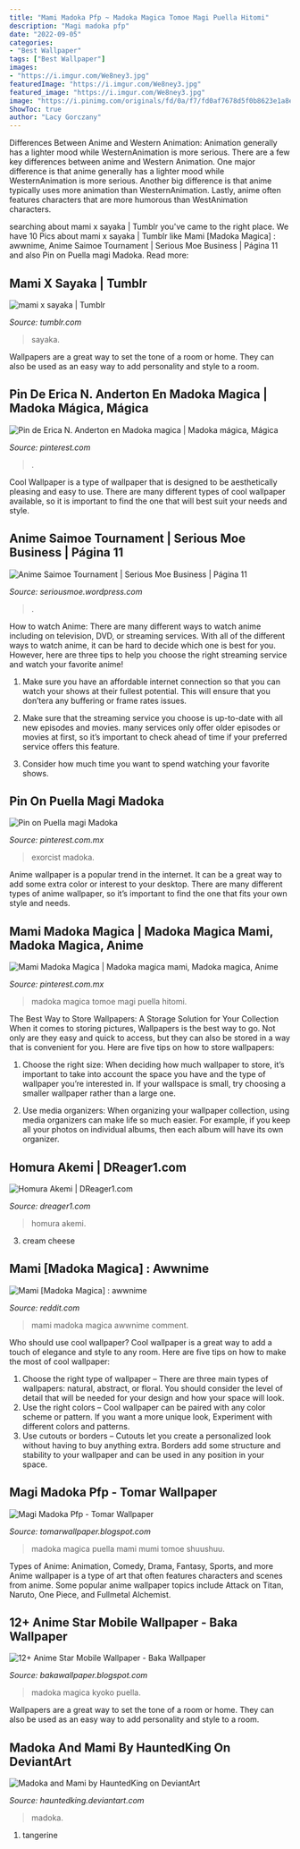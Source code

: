 ```yaml
---
title: "Mami Madoka Pfp ~ Madoka Magica Tomoe Magi Puella Hitomi"
description: "Magi madoka pfp"
date: "2022-09-05"
categories:
- "Best Wallpaper"
tags: ["Best Wallpaper"]
images:
- "https://i.imgur.com/We8ney3.jpg"
featuredImage: "https://i.imgur.com/We8ney3.jpg"
featured_image: "https://i.imgur.com/We8ney3.jpg"
image: "https://i.pinimg.com/originals/fd/0a/f7/fd0af7678d5f0b8623e1a8e9f25ffb30.png"
ShowToc: true
author: "Lacy Gorczany"
---
```



Differences Between Anime and Western Animation: Animation generally has a lighter mood while WesternAnimation is more serious.
There are a few key differences between anime and Western Animation. One major difference is that anime generally has a lighter mood while WesternAnimation is more serious. Another big difference is that anime typically uses more animation than WesternAnimation. Lastly, anime often features characters that are more humorous than WestAnimation characters.

	

		
searching about mami x sayaka | Tumblr you've came to the right place. We have 10 Pics about mami x sayaka | Tumblr like Mami [Madoka Magica] : awwnime, Anime Saimoe Tournament | Serious Moe Business | Página 11 and also Pin on Puella magi Madoka. Read more:
		
    
## Mami X Sayaka | Tumblr

<img loading=lazy src="https://78.media.tumblr.com/555e2a1ca78ea89cf2b915ec60a7b907/tumblr_p7o7h75Fnu1xqygm2o3_500.jpg" onerror="this.onerror=null;this.src='https://tse4.mm.bing.net/th?id=OIP.tYmXvHY7LrQpJa-z0p4tLAHaIL&amp;pid=15.1';" alt="mami x sayaka | Tumblr">

_Source: tumblr.com_

>sayaka. 

	

Wallpapers are a great way to set the tone of a room or home. They can also be used as an easy way to add personality and style to a room.

    
## Pin De Erica N. Anderton En Madoka Magica | Madoka Mágica, Mágica

<img loading=lazy src="https://i.pinimg.com/736x/bc/7d/bd/bc7dbdf71f2a67538effe710a4deff85.jpg" onerror="this.onerror=null;this.src='https://tse1.mm.bing.net/th?id=OIP.rz0jsOLpfBJe56DUpz0hnwHaHa&amp;pid=15.1';" alt="Pin de Erica N. Anderton en Madoka magica | Madoka mágica, Mágica">

_Source: pinterest.com_

>. 

	

Cool Wallpaper is a type of wallpaper that is designed to be aesthetically pleasing and easy to use. There are many different types of cool wallpaper available, so it is important to find the one that will best suit your needs and style.

    
## Anime Saimoe Tournament | Serious Moe Business | Página 11

<img loading=lazy src="https://lh6.googleusercontent.com/-YVxKuBKpD8o/UgPj3hbAJuI/AAAAAAAAHmc/6FsAobE588w/s0/madoka-mami.jpg" onerror="this.onerror=null;this.src='https://tse4.mm.bing.net/th?id=OIP.ynquWsMaahEwSU4ALqbm_AHaEr&amp;pid=15.1';" alt="Anime Saimoe Tournament | Serious Moe Business | Página 11">

_Source: seriousmoe.wordpress.com_

>. 

	

How to watch Anime: There are many different ways to watch anime including on television, DVD, or streaming services.
With all of the different ways to watch anime, it can be hard to decide which one is best for you. However, here are three tips to help you choose the right streaming service and watch your favorite anime!
1. Make sure you have an affordable internet connection so that you can watch your shows at their fullest potential. This will ensure that you don’tera any buffering or frame rates issues.

2. Make sure that the streaming service you choose is up-to-date with all new episodes and movies. many services only offer older episodes or movies at first, so it’s important to check ahead of time if your preferred service offers this feature.

3. Consider how much time you want to spend watching your favorite shows.

    
## Pin On Puella Magi Madoka

<img loading=lazy src="https://i.pinimg.com/736x/4b/78/c4/4b78c417d643cdda5498e9c477ffe0c6.jpg" onerror="this.onerror=null;this.src='https://tse4.mm.bing.net/th?id=OIP.lkRlG2_AfGXfiiQh3d86tgHaN2&amp;pid=15.1';" alt="Pin on Puella magi Madoka">

_Source: pinterest.com.mx_

>exorcist madoka. 

	

Anime wallpaper is a popular trend in the internet. It can be a great way to add some extra color or interest to your desktop. There are many different types of anime wallpaper, so it’s important to find the one that fits your own style and needs.

    
## Mami Madoka Magica | Madoka Magica Mami, Madoka Magica, Anime

<img loading=lazy src="https://i.pinimg.com/736x/2b/82/3c/2b823c617bc01fc028e2471639dd1ca1.jpg" onerror="this.onerror=null;this.src='https://tse2.mm.bing.net/th?id=OIP.xEQLJ0jNHySDnBWEneg8ygAAAA&amp;pid=15.1';" alt="Mami Madoka Magica | Madoka magica mami, Madoka magica, Anime">

_Source: pinterest.com.mx_

>madoka magica tomoe magi puella hitomi. 

	

The Best Way to Store Wallpapers: A Storage Solution for Your Collection
When it comes to storing pictures, Wallpapers is the best way to go. Not only are they easy and quick to access, but they can also be stored in a way that is convenient for you. Here are five tips on how to store wallpapers:
1) Choose the right size: When deciding how much wallpaper to store, it’s important to take into account the space you have and the type of wallpaper you’re interested in. If your wallspace is small, try choosing a smaller wallpaper rather than a large one.

2) Use media organizers: When organizing your wallpaper collection, using media organizers can make life so much easier. For example, if you keep all your photos on individual albums, then each album will have its own organizer.

    
## Homura Akemi | DReager1.com

<img loading=lazy src="https://i.imgur.com/We8ney3.jpg" onerror="this.onerror=null;this.src='https://tse4.mm.bing.net/th?id=OIP.kHwUSzVxJmu-tIXzqRKrwAHaEK&amp;pid=15.1';" alt="Homura Akemi | DReager1.com">

_Source: dreager1.com_

>homura akemi. 

	

3. cream cheese 

    
## Mami [Madoka Magica] : Awwnime

<img loading=lazy src="https://i.redd.it/jbo4al1pscy31.jpg" onerror="this.onerror=null;this.src='https://tse2.mm.bing.net/th?id=OIP.krYV2cM-UaNjIFf9LYJ2OAHaLg&amp;pid=15.1';" alt="Mami [Madoka Magica] : awwnime">

_Source: reddit.com_

>mami madoka magica awwnime comment. 

	

Who should use cool wallpaper?
Cool wallpaper is a great way to add a touch of elegance and style to any room. Here are five tips on how to make the most of cool wallpaper: 
1) Choose the right type of wallpaper – There are three main types of wallpapers: natural, abstract, or floral. You should consider the level of detail that will be needed for your design and how your space will look. 
2) Use the right colors – Cool wallpaper can be paired with any color scheme or pattern. If you want a more unique look, Experiment with different colors and patterns. 
3) Use cutouts or borders – Cutouts let you create a personalized look without having to buy anything extra. Borders add some structure and stability to your wallpaper and can be used in any position in your space.

    
## Magi Madoka Pfp - Tomar Wallpaper

<img loading=lazy src="https://i.pinimg.com/originals/fd/0a/f7/fd0af7678d5f0b8623e1a8e9f25ffb30.png" onerror="this.onerror=null;this.src='https://tse1.mm.bing.net/th?id=OIP.N_aDNrZRKBsGzOEzoYMNGwAAAA&amp;pid=15.1';" alt="Magi Madoka Pfp - Tomar Wallpaper">

_Source: tomarwallpaper.blogspot.com_

>madoka magica puella mami mumi tomoe shuushuu. 

	

Types of Anime: Animation, Comedy, Drama, Fantasy, Sports, and more
Anime wallpaper is a type of art that often features characters and scenes from anime. Some popular anime wallpaper topics include Attack on Titan, Naruto, One Piece, and Fullmetal Alchemist.

    
## 12+ Anime Star Mobile Wallpaper - Baka Wallpaper

<img loading=lazy src="https://www.pioneer2.net/community/media/kyoko-sakura-puella-magi-madoka-magica-anime-mobile-wallpaper-1080x1920-11746-1572431960.22/full?d=1450865300" onerror="this.onerror=null;this.src='https://tse4.mm.bing.net/th?id=OIP.ZGa-mlLU_RGh-FWQPGaj_wHaNK&amp;pid=15.1';" alt="12+ Anime Star Mobile Wallpaper - Baka Wallpaper">

_Source: bakawallpaper.blogspot.com_

>madoka magica kyoko puella. 

	

Wallpapers are a great way to set the tone of a room or home. They can also be used as an easy way to add personality and style to a room.

    
## Madoka And Mami By HauntedKing On DeviantArt

<img loading=lazy src="https://pre00.deviantart.net/8bfc/th/pre/i/2014/143/a/9/madoka_and_mami_by_hauntedking-d7jex2m.jpg" onerror="this.onerror=null;this.src='https://tse3.mm.bing.net/th?id=OIP.d79J90vFP7mZGit3hAe6hQHaKm&amp;pid=15.1';" alt="Madoka and Mami by HauntedKing on DeviantArt">

_Source: hauntedking.deviantart.com_

>madoka. 

	

1. tangerine 

